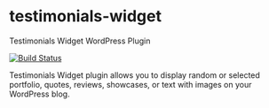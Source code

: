 testimonials-widget
===================

Testimonials Widget WordPress Plugin

[![Build Status](https://travis-ci.org/michael-cannon/testimonials-widget.png?branch=master)](https://travis-ci.org/michael-cannon/testimonials-widget)

Testimonials Widget plugin allows you to display random or selected portfolio, quotes, reviews, showcases, or text with images on your WordPress blog.
